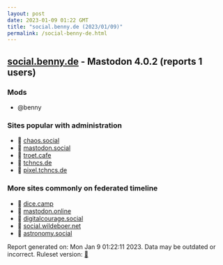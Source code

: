 ```yaml
---
layout: post
date: 2023-01-09 01:22 GMT
title: "social.benny.de (2023/01/09)"
permalink: /social-benny-de.html
---
```



## [social.benny.de](https://social.benny.de) - Mastodon 4.0.2 (reports 1 users)

### Mods
 * @benny

### Sites popular with administration

* 🐘 [chaos.social](/chaos-social.html)
* 🐘 [mastodon.social](/mastodon-social.html)
* 🐘 [troet.cafe](/troet-cafe.html)
* 🐘 [tchncs.de](/tchncs-de.html)
* 🐘 [pixel.tchncs.de](/pixel-tchncs-de.html)

### More sites commonly on federated timeline

* 🐘 [dice.camp](/dice-camp.html)
* 🐘 [mastodon.online](/mastodon-online.html)
* 🐘 [digitalcourage.social](/digitalcourage-social.html)
* 🐘 [social.wildeboer.net](/social-wildeboer-net.html)
* 🐘 [astronomy.social](/astronomy-social.html)

Report generated on: Mon Jan  9 01:22:11 2023. Data may be outdated or incorrect.
Ruleset version: [🏀](/version-basketball)
